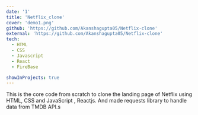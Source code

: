 ```yaml
---
date: '1'
title: 'Netflix_clone'
cover: 'demo1.png'
github: 'https://github.com/Akanshagupta05/Netflix-clone'
external: 'https://github.com/Akanshagupta05/Netflix-clone'
tech:
  - HTML
  - CSS
  - Javascript
  - React
  - FireBase

showInProjects: true
---
```


This is the core code from scratch to clone the landing page of Netflix using HTML, CSS and JavaScript , Reactjs. And made requests library to handle data from TMDB API.s 
